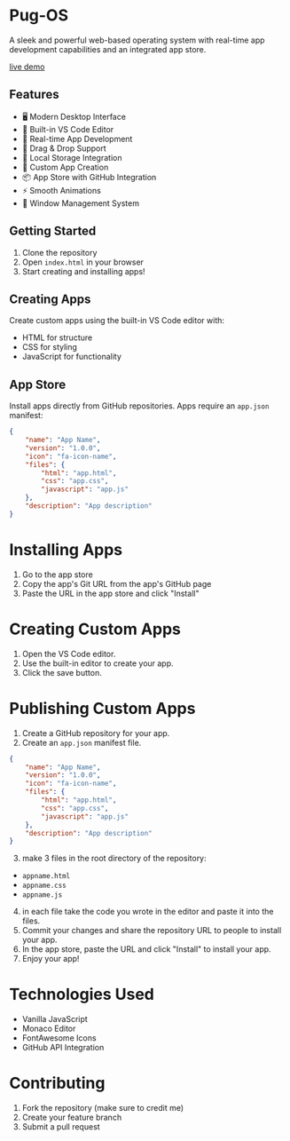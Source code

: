 # Pug-OS

A sleek and powerful web-based operating system with real-time app development capabilities and an integrated app store.

[live demo](https://pug-os.pages.dev)

## Features

- 🖥️ Modern Desktop Interface
- 📝 Built-in VS Code Editor
- 🚀 Real-time App Development
- 🔄 Drag & Drop Support
- 💾 Local Storage Integration
- 🎨 Custom App Creation
- 📦 App Store with GitHub Integration
- ⚡ Smooth Animations
- 🎯 Window Management System

## Getting Started

1. Clone the repository
2. Open `index.html` in your browser
3. Start creating and installing apps!

## Creating Apps

Create custom apps using the built-in VS Code editor with:
- HTML for structure
- CSS for styling
- JavaScript for functionality

## App Store

Install apps directly from GitHub repositories. Apps require an `app.json` manifest:

```json
{
    "name": "App Name",
    "version": "1.0.0",
    "icon": "fa-icon-name",
    "files": {
        "html": "app.html",
        "css": "app.css",
        "javascript": "app.js"
    },
    "description": "App description"
}
```
# Installing Apps

1. Go to the app store
2. Copy the app's Git URL from the app's GitHub page
3. Paste the URL in the app store and click "Install"

# Creating Custom Apps

1. Open the VS Code editor.
2. Use the built-in editor to create your app.
3. Click the save button.

# Publishing Custom Apps

1. Create a GitHub repository for your app.
2. Create an `app.json` manifest file.
```json
{
    "name": "App Name",
    "version": "1.0.0",
    "icon": "fa-icon-name",
    "files": {
        "html": "app.html",
        "css": "app.css",
        "javascript": "app.js"
    },
    "description": "App description"
}
```
3. make 3 files in the root directory of the repository:
- `appname.html`
- `appname.css`
- `appname.js`
4. in each file take the code you wrote in the editor and paste it into the files.
5. Commit your changes and share the repository URL to people to install your app.
6. In the app store, paste the URL and click "Install" to install your app.
7. Enjoy your app!

# Technologies Used

- Vanilla JavaScript
- Monaco Editor
- FontAwesome Icons
- GitHub API Integration

# Contributing

1. Fork the repository (make sure to credit me)
2. Create your feature branch
3. Submit a pull request
